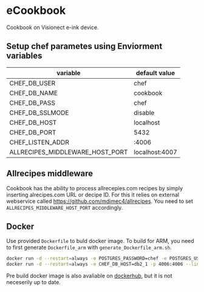 # eCookbook

Cookbook on Visionect e-ink device. 

## Setup chef parametes using  Enviorment variables

 | variable                         | default value  |
 |----------------------------------|----------------|
 | CHEF_DB_USER                     | chef           |
 | CHEF_DB_NAME                     | cookbook       |
 | CHEF_DB_PASS                     | chef           |
 | CHEF_DB_SSLMODE                  | disable        |
 | CHEF_DB_HOST                     | localhost      |
 | CHEF_DB_PORT                     | 5432           |
 | CHEF_LISTEN_ADDR                 | :4006          |
 | ALLRECIPES_MIDDLEWARE_HOST_PORT  | localhost:4007 |
 
 ## Allrecipes middleware
 
 Cookbook has the ability to process allrecepies.com recipes by simply inserting alrecipes.com URL or decipe ID. For this it relies on external webservice called https://github.com/mdimec4/allrecipes. You need to set ``ALLRECIPES_MIDDLEWARE_HOST_PORT`` accordingly.  

## Docker
 Use provided ```Dockerfile``` to buld docker image.
 To build for ARM, you need to first generate ```Dockerfile_arm``` with ```generate_Dockerfile_arm.sh```.


```sh
docker run -d --restart=always -e POSTGRES_PASSWORD=chef -e POSTGRES_USER=chef -e POSTGRES_DB=cookbook --name eCookbook_postgres postgres
docker run -d --restart=always -e CHEF_DB_HOST=db2_1 -p 4006:4006 --link eCookbook_postgres:db2_1 --name eCookbook mihad/ecookbook
```

Pre build docker image is also avaliable on [dockerhub](https://hub.docker.com/r/mihad/ecookbook/]), but it is not neceserily up to date.
